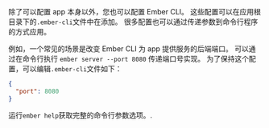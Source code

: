 除了可以配置 app 本身以外，您也可以配置 Ember CLI。 这些配置可以在应用根目录下的`.ember-cli`文件中在添加。 很多配置也可以通过传递参数到命令行程序的方式应用。

例如，一个常见的场景是改变 Ember CLI 为 app 提供服务的后端端口。 可以通过在命令行执行 `ember server --port 8080` 传递端口号实现。 为了保持这个配置，可以编辑`.ember-cli`文件如下：

```json
{
  "port": 8080
}
```

运行`ember help`获取完整的命令行参数选项。.